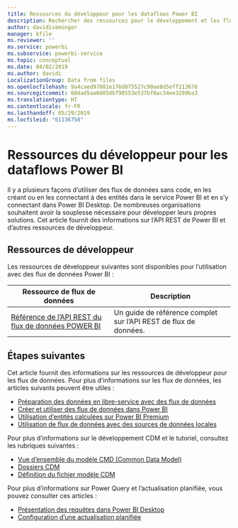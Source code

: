 ```yaml
---
title: Ressources du développeur pour les dataflows Power BI
description: Rechercher des ressources pour le développement et les flux de données Power BI
author: davidiseminger
manager: kfile
ms.reviewer: ''
ms.service: powerbi
ms.subservice: powerbi-service
ms.topic: conceptual
ms.date: 04/02/2019
ms.author: davidi
LocalizationGroup: Data from files
ms.openlocfilehash: 9a4caed97881e176d075527c90ae8d5eff213676
ms.sourcegitcommit: 60dad5aa0d85db790553e537bf8ac34ee3289ba3
ms.translationtype: HT
ms.contentlocale: fr-FR
ms.lasthandoff: 05/29/2019
ms.locfileid: "61136758"
---
```

# <a name="developer-resources-for-power-bi-dataflows"></a>Ressources du développeur pour les dataflows Power BI

Il y a plusieurs façons d’utiliser des flux de données sans code, en les créant ou en les connectant à des entités dans le service Power BI et en s’y connectant dans Power BI Desktop. De nombreuses organisations souhaitent avoir la souplesse nécessaire pour développer leurs propres solutions. Cet article fournit des informations sur l’API REST de Power BI et d’autres ressources de développeur.


## <a name="developer-resources"></a>Ressources de développeur

Les ressources de développeur suivantes sont disponibles pour l’utilisation avec des flux de données Power BI :


| Ressource de flux de données | Description |
| --- | --- |
| [Référence de l’API REST du flux de données POWER BI](https://go.microsoft.com/fwlink/?linkid=2047629)    | Un guide de référence complet sur l’API REST de flux de données.|


## <a name="next-steps"></a>Étapes suivantes

Cet article fournit des informations sur les ressources de développeur pour les flux de données. Pour plus d’informations sur les flux de données, les articles suivants peuvent être utiles :

* [Préparation des données en libre-service avec des flux de données](service-dataflows-overview.md)
* [Créer et utiliser des flux de données dans Power BI](service-dataflows-create-use.md)
* [Utilisation d’entités calculées sur Power BI Premium](service-dataflows-computed-entities-premium.md)
* [Utilisation de flux de données avec des sources de données locales](service-dataflows-on-premises-gateways.md)

Pour plus d’informations sur le développement CDM et le tutoriel, consultez les rubriques suivantes :
* [Vue d’ensemble du modèle CMD (Common Data Model) ](https://docs.microsoft.com/powerapps/common-data-model/overview)
* [Dossiers CDM](https://go.microsoft.com/fwlink/?linkid=2045304)
* [Définition du fichier modèle CDM](https://go.microsoft.com/fwlink/?linkid=2045521)


Pour plus d’informations sur Power Query et l’actualisation planifiée, vous pouvez consulter ces articles :
* [Présentation des requêtes dans Power BI Desktop](desktop-query-overview.md)
* [Configuration d’une actualisation planifiée](refresh-scheduled-refresh.md)



